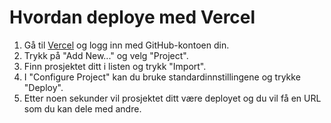 # Hvordan deploye med Vercel

1. Gå til [Vercel](https://vercel.com) og logg inn med GitHub-kontoen din.
2. Trykk på "Add New..." og velg "Project".
3. Finn prosjektet ditt i listen og trykk "Import".
4. I "Configure Project" kan du bruke standardinnstillingene og trykke "Deploy".
5. Etter noen sekunder vil prosjektet ditt være deployet og du vil få en URL som du kan dele med andre.
